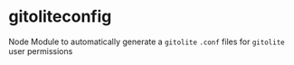 gitoliteconfig
====

Node Module to automatically generate a `gitolite` `.conf` files for `gitolite` user permissions
